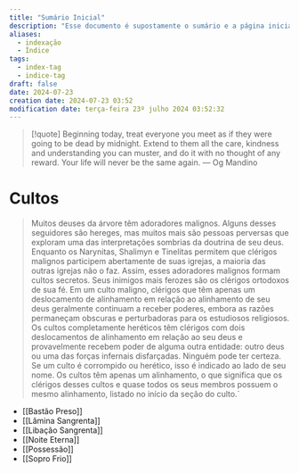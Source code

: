 ```yaml
---
title: "Sumário Inicial"
description: "Esse documento é supostamente o sumário e a página inicial de todo o meu site baseado nas anotações do Obsidian."
aliases:
  - indexação
  - Índice
tags:
  - index-tag
  - indice-tag
draft: false
date: 2024-07-23
creation date: 2024-07-23 03:52
modification date: terça-feira 23º julho 2024 03:52:32
---
```


> [!quote] Beginning today, treat everyone you meet as if they were going to be dead by midnight. Extend to them all the care, kindness and understanding you can muster, and do it with no thought of any reward. Your life will never be the same again.
> — Og Mandino


# Cultos
>Muitos deuses da árvore têm adoradores malignos. Alguns desses seguidores são hereges, mas muitos mais são pessoas perversas que exploram uma das interpretações sombrias da doutrina de seu deus.   
>Enquanto os Narynitas, Shalimyn e Tinelitas permitem que clérigos malignos participem abertamente de suas igrejas, a maioria das outras igrejas não o faz. Assim, esses adoradores malignos formam cultos secretos. Seus inimigos mais ferozes são os clérigos ortodoxos de sua fé.   Em um culto maligno, clérigos que têm apenas um deslocamento de alinhamento em relação ao alinhamento de seu deus geralmente continuam a receber poderes, embora as razões permaneçam obscuras e perturbadoras para os estudiosos religiosos. 
>Os cultos completamente heréticos têm clérigos com dois deslocamentos de alinhamento em relação ao seu deus e provavelmente recebem poder de alguma outra entidade: outro deus ou uma das forças infernais disfarçadas. Ninguém pode ter certeza.  Se um culto é corrompido ou herético, isso é indicado ao lado de seu nome. Os cultos têm apenas um alinhamento, o que significa que os clérigos desses cultos e quase todos os seus membros possuem o mesmo alinhamento, listado no início da seção do culto.`

- [[Bastão Preso]]
- [[Lâmina Sangrenta]]
- [[Libação Sangrenta]]
- [[Noite Eterna]]
- [[Possessão]]
- [[Sopro Frio]]
